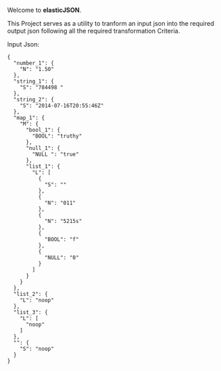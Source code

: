 Welcome to **elasticJSON**.

This Project serves as a utility to tranform an input json into the required output json following all the required transformation Criteria.

Input Json:

````
{
  "number_1": {
    "N": "1.50"
  },
  "string_1": {
    "S": "784498 "
  },
  "string_2": {
    "S": "2014-07-16T20:55:46Z"
  },
  "map_1": {
    "M": {
      "bool_1": {
        "BOOL": "truthy"
      },
      "null_1": {
        "NULL ": "true"
      },
      "list_1": {
        "L": [
          {
            "S": ""
          },
          {
            "N": "011"
          },
          {
            "N": "5215s"
          },
          {
            "BOOL": "f"
          },
          {
            "NULL": "0"
          }
        ]
      }
    }
  },
  "list_2": {
    "L": "noop"
  },
  "list_3": {
    "L": [
      "noop"
    ]
  },
  "": {
    "S": "noop"
  }
}
````


